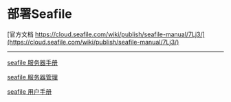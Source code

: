 # 部署Seafile

[官方文档 https://cloud.seafile.com/wiki/publish/seafile-manual/7Lj3/](https://cloud.seafile.com/wiki/publish/seafile-manual/7Lj3/)

<hr>

[seafile 服务器手册](../resource/pdf/seafile-server-manual.pdf) 

[seafile 服务器管理](../resource/pdf/seafile-server-management.pdf)

[seafile 用户手册](../resource/pdf/seafile-user-manual-v6.0.7.pdf)